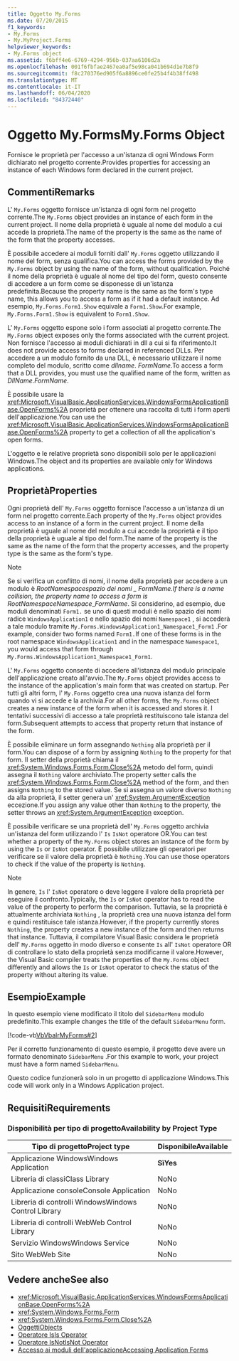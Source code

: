 ```yaml
---
title: Oggetto My.Forms
ms.date: 07/20/2015
f1_keywords:
- My.Forms
- My.MyProject.Forms
helpviewer_keywords:
- My.Forms object
ms.assetid: f6bff4e6-6769-4294-956b-037aa6106d2a
ms.openlocfilehash: 001f6fbfae2467ea0af5e98ca041b694d1e7b8f9
ms.sourcegitcommit: f8c270376ed905f6a8896ce0fe25b4f4b38ff498
ms.translationtype: MT
ms.contentlocale: it-IT
ms.lasthandoff: 06/04/2020
ms.locfileid: "84372440"
---
```

# <a name="myforms-object"></a><span data-ttu-id="ec209-102">Oggetto My.Forms</span><span class="sxs-lookup"><span data-stu-id="ec209-102">My.Forms Object</span></span>

<span data-ttu-id="ec209-103">Fornisce le proprietà per l'accesso a un'istanza di ogni Windows Form dichiarato nel progetto corrente.</span><span class="sxs-lookup"><span data-stu-id="ec209-103">Provides properties for accessing an instance of each Windows form declared in the current project.</span></span>

## <a name="remarks"></a><span data-ttu-id="ec209-104">Commenti</span><span class="sxs-lookup"><span data-stu-id="ec209-104">Remarks</span></span>

<span data-ttu-id="ec209-105">L' `My.Forms` oggetto fornisce un'istanza di ogni form nel progetto corrente.</span><span class="sxs-lookup"><span data-stu-id="ec209-105">The `My.Forms` object provides an instance of each form in the current project.</span></span> <span data-ttu-id="ec209-106">Il nome della proprietà è uguale al nome del modulo a cui accede la proprietà.</span><span class="sxs-lookup"><span data-stu-id="ec209-106">The name of the property is the same as the name of the form that the property accesses.</span></span>

<span data-ttu-id="ec209-107">È possibile accedere ai moduli forniti dall' `My.Forms` oggetto utilizzando il nome del form, senza qualifica.</span><span class="sxs-lookup"><span data-stu-id="ec209-107">You can access the forms provided by the `My.Forms` object by using the name of the form, without qualification.</span></span> <span data-ttu-id="ec209-108">Poiché il nome della proprietà è uguale al nome del tipo del form, questo consente di accedere a un form come se disponesse di un'istanza predefinita.</span><span class="sxs-lookup"><span data-stu-id="ec209-108">Because the property name is the same as the form's type name, this allows you to access a form as if it had a default instance.</span></span> <span data-ttu-id="ec209-109">Ad esempio, `My.Forms.Form1.Show` equivale a `Form1.Show`.</span><span class="sxs-lookup"><span data-stu-id="ec209-109">For example, `My.Forms.Form1.Show` is equivalent to `Form1.Show`.</span></span>

<span data-ttu-id="ec209-110">L' `My.Forms` oggetto espone solo i form associati al progetto corrente.</span><span class="sxs-lookup"><span data-stu-id="ec209-110">The `My.Forms` object exposes only the forms associated with the current project.</span></span> <span data-ttu-id="ec209-111">Non fornisce l'accesso ai moduli dichiarati in dll a cui si fa riferimento.</span><span class="sxs-lookup"><span data-stu-id="ec209-111">It does not provide access to forms declared in referenced DLLs.</span></span> <span data-ttu-id="ec209-112">Per accedere a un modulo fornito da una DLL, è necessario utilizzare il nome completo del modulo, scritto come *dllname*. *FormName*.</span><span class="sxs-lookup"><span data-stu-id="ec209-112">To access a form that a DLL provides, you must use the qualified name of the form, written as *DllName*.*FormName*.</span></span>

<span data-ttu-id="ec209-113">È possibile usare la <xref:Microsoft.VisualBasic.ApplicationServices.WindowsFormsApplicationBase.OpenForms%2A> proprietà per ottenere una raccolta di tutti i form aperti dell'applicazione.</span><span class="sxs-lookup"><span data-stu-id="ec209-113">You can use the <xref:Microsoft.VisualBasic.ApplicationServices.WindowsFormsApplicationBase.OpenForms%2A> property to get a collection of all the application's open forms.</span></span>

<span data-ttu-id="ec209-114">L'oggetto e le relative proprietà sono disponibili solo per le applicazioni Windows.</span><span class="sxs-lookup"><span data-stu-id="ec209-114">The object and its properties are available only for Windows applications.</span></span>

## <a name="properties"></a><span data-ttu-id="ec209-115">Proprietà</span><span class="sxs-lookup"><span data-stu-id="ec209-115">Properties</span></span>

<span data-ttu-id="ec209-116">Ogni proprietà dell' `My.Forms` oggetto fornisce l'accesso a un'istanza di un form nel progetto corrente.</span><span class="sxs-lookup"><span data-stu-id="ec209-116">Each property of the `My.Forms` object provides access to an instance of a form in the current project.</span></span> <span data-ttu-id="ec209-117">Il nome della proprietà è uguale al nome del modulo a cui accede la proprietà e il tipo della proprietà è uguale al tipo del form.</span><span class="sxs-lookup"><span data-stu-id="ec209-117">The name of the property is the same as the name of the form that the property accesses, and the property type is the same as the form's type.</span></span>

> [!NOTE]
> <span data-ttu-id="ec209-118">Se si verifica un conflitto di nomi, il nome della proprietà per accedere a un modulo è *RootNamespace*_*spazio dei nomi* \_ *FormName*.</span><span class="sxs-lookup"><span data-stu-id="ec209-118">If there is a name collision, the property name to access a form is *RootNamespace*_*Namespace*\_*FormName*.</span></span> <span data-ttu-id="ec209-119">Si considerino, ad esempio, due moduli denominati `Form1.` se uno di questi moduli è nello spazio dei nomi radice `WindowsApplication1` e nello spazio dei nomi `Namespace1` , si accederà a tale modulo tramite `My.Forms.WindowsApplication1_Namespace1_Form1` .</span><span class="sxs-lookup"><span data-stu-id="ec209-119">For example, consider two forms named `Form1.`If one of these forms is in the root namespace `WindowsApplication1` and in the namespace `Namespace1`, you would access that form through `My.Forms.WindowsApplication1_Namespace1_Form1`.</span></span>

<span data-ttu-id="ec209-120">L' `My.Forms` oggetto consente di accedere all'istanza del modulo principale dell'applicazione creato all'avvio.</span><span class="sxs-lookup"><span data-stu-id="ec209-120">The `My.Forms` object provides access to the instance of the application's main form that was created on startup.</span></span> <span data-ttu-id="ec209-121">Per tutti gli altri form, l' `My.Forms` oggetto crea una nuova istanza del form quando vi si accede e la archivia.</span><span class="sxs-lookup"><span data-stu-id="ec209-121">For all other forms, the `My.Forms` object creates a new instance of the form when it is accessed and stores it.</span></span> <span data-ttu-id="ec209-122">I tentativi successivi di accesso a tale proprietà restituiscono tale istanza del form.</span><span class="sxs-lookup"><span data-stu-id="ec209-122">Subsequent attempts to access that property return that instance of the form.</span></span>

<span data-ttu-id="ec209-123">È possibile eliminare un form assegnando `Nothing` alla proprietà per il form.</span><span class="sxs-lookup"><span data-stu-id="ec209-123">You can dispose of a form by assigning `Nothing` to the property for that form.</span></span> <span data-ttu-id="ec209-124">Il setter della proprietà chiama il <xref:System.Windows.Forms.Form.Close%2A> metodo del form, quindi assegna il `Nothing` valore archiviato.</span><span class="sxs-lookup"><span data-stu-id="ec209-124">The property setter calls the <xref:System.Windows.Forms.Form.Close%2A> method of the form, and then assigns `Nothing` to the stored value.</span></span> <span data-ttu-id="ec209-125">Se si assegna un valore diverso `Nothing` da alla proprietà, il setter genera un' <xref:System.ArgumentException> eccezione.</span><span class="sxs-lookup"><span data-stu-id="ec209-125">If you assign any value other than `Nothing` to the property, the setter throws an <xref:System.ArgumentException> exception.</span></span>

<span data-ttu-id="ec209-126">È possibile verificare se una proprietà dell' `My.Forms` oggetto archivia un'istanza del form utilizzando l' `Is` `IsNot` operatore OR.</span><span class="sxs-lookup"><span data-stu-id="ec209-126">You can test whether a property of the `My.Forms` object stores an instance of the form by using the `Is` or `IsNot` operator.</span></span> <span data-ttu-id="ec209-127">È possibile utilizzare gli operatori per verificare se il valore della proprietà è `Nothing` .</span><span class="sxs-lookup"><span data-stu-id="ec209-127">You can use those operators to check if the value of the property is `Nothing`.</span></span>

> [!NOTE]
> <span data-ttu-id="ec209-128">In genere, `Is` l' `IsNot` operatore o deve leggere il valore della proprietà per eseguire il confronto.</span><span class="sxs-lookup"><span data-stu-id="ec209-128">Typically, the `Is` or `IsNot` operator has to read the value of the property to perform the comparison.</span></span> <span data-ttu-id="ec209-129">Tuttavia, se la proprietà è attualmente archiviata `Nothing` , la proprietà crea una nuova istanza del form e quindi restituisce tale istanza.</span><span class="sxs-lookup"><span data-stu-id="ec209-129">However, if the property currently stores `Nothing`, the property creates a new instance of the form and then returns that instance.</span></span> <span data-ttu-id="ec209-130">Tuttavia, il compilatore Visual Basic considera le proprietà dell' `My.Forms` oggetto in modo diverso e consente `Is` all' `IsNot` operatore OR di controllare lo stato della proprietà senza modificarne il valore.</span><span class="sxs-lookup"><span data-stu-id="ec209-130">However, the Visual Basic compiler treats the properties of the `My.Forms` object differently and allows the `Is` or `IsNot` operator to check the status of the property without altering its value.</span></span>

## <a name="example"></a><span data-ttu-id="ec209-131">Esempio</span><span class="sxs-lookup"><span data-stu-id="ec209-131">Example</span></span>

<span data-ttu-id="ec209-132">In questo esempio viene modificato il titolo del `SidebarMenu` modulo predefinito.</span><span class="sxs-lookup"><span data-stu-id="ec209-132">This example changes the title of the default `SidebarMenu` form.</span></span>

[!code-vb[VbVbalrMyForms#2](~/samples/snippets/visualbasic/VS_Snippets_VBCSharp/VbVbalrMyForms/VB/Class1.vb#2)]

<span data-ttu-id="ec209-133">Per il corretto funzionamento di questo esempio, il progetto deve avere un formato denominato `SidebarMenu` .</span><span class="sxs-lookup"><span data-stu-id="ec209-133">For this example to work, your project must have a form named `SidebarMenu`.</span></span>

<span data-ttu-id="ec209-134">Questo codice funzionerà solo in un progetto di applicazione Windows.</span><span class="sxs-lookup"><span data-stu-id="ec209-134">This code will work only in a Windows Application project.</span></span>

## <a name="requirements"></a><span data-ttu-id="ec209-135">Requisiti</span><span class="sxs-lookup"><span data-stu-id="ec209-135">Requirements</span></span>

### <a name="availability-by-project-type"></a><span data-ttu-id="ec209-136">Disponibilità per tipo di progetto</span><span class="sxs-lookup"><span data-stu-id="ec209-136">Availability by Project Type</span></span>

|<span data-ttu-id="ec209-137">Tipo di progetto</span><span class="sxs-lookup"><span data-stu-id="ec209-137">Project type</span></span>|<span data-ttu-id="ec209-138">Disponibile</span><span class="sxs-lookup"><span data-stu-id="ec209-138">Available</span></span>|
|---|---|
|<span data-ttu-id="ec209-139">Applicazione Windows</span><span class="sxs-lookup"><span data-stu-id="ec209-139">Windows Application</span></span>|<span data-ttu-id="ec209-140">**Sì**</span><span class="sxs-lookup"><span data-stu-id="ec209-140">**Yes**</span></span>|
|<span data-ttu-id="ec209-141">Libreria di classi</span><span class="sxs-lookup"><span data-stu-id="ec209-141">Class Library</span></span>|<span data-ttu-id="ec209-142">No</span><span class="sxs-lookup"><span data-stu-id="ec209-142">No</span></span>|
|<span data-ttu-id="ec209-143">Applicazione console</span><span class="sxs-lookup"><span data-stu-id="ec209-143">Console Application</span></span>|<span data-ttu-id="ec209-144">No</span><span class="sxs-lookup"><span data-stu-id="ec209-144">No</span></span>|
|<span data-ttu-id="ec209-145">Libreria di controlli Windows</span><span class="sxs-lookup"><span data-stu-id="ec209-145">Windows Control Library</span></span>|<span data-ttu-id="ec209-146">No</span><span class="sxs-lookup"><span data-stu-id="ec209-146">No</span></span>|
|<span data-ttu-id="ec209-147">Libreria di controlli Web</span><span class="sxs-lookup"><span data-stu-id="ec209-147">Web Control Library</span></span>|<span data-ttu-id="ec209-148">No</span><span class="sxs-lookup"><span data-stu-id="ec209-148">No</span></span>|
|<span data-ttu-id="ec209-149">Servizio Windows</span><span class="sxs-lookup"><span data-stu-id="ec209-149">Windows Service</span></span>|<span data-ttu-id="ec209-150">No</span><span class="sxs-lookup"><span data-stu-id="ec209-150">No</span></span>|
|<span data-ttu-id="ec209-151">Sito Web</span><span class="sxs-lookup"><span data-stu-id="ec209-151">Web Site</span></span>|<span data-ttu-id="ec209-152">No</span><span class="sxs-lookup"><span data-stu-id="ec209-152">No</span></span>|

## <a name="see-also"></a><span data-ttu-id="ec209-153">Vedere anche</span><span class="sxs-lookup"><span data-stu-id="ec209-153">See also</span></span>

- <xref:Microsoft.VisualBasic.ApplicationServices.WindowsFormsApplicationBase.OpenForms%2A>
- <xref:System.Windows.Forms.Form>
- <xref:System.Windows.Forms.Form.Close%2A>
- [<span data-ttu-id="ec209-154">Oggetti</span><span class="sxs-lookup"><span data-stu-id="ec209-154">Objects</span></span>](index.md)
- [<span data-ttu-id="ec209-155">Operatore Is</span><span class="sxs-lookup"><span data-stu-id="ec209-155">Is Operator</span></span>](../operators/is-operator.md)
- [<span data-ttu-id="ec209-156">Operatore IsNot</span><span class="sxs-lookup"><span data-stu-id="ec209-156">IsNot Operator</span></span>](../operators/isnot-operator.md)
- [<span data-ttu-id="ec209-157">Accesso ai moduli dell'applicazione</span><span class="sxs-lookup"><span data-stu-id="ec209-157">Accessing Application Forms</span></span>](../../developing-apps/programming/accessing-application-forms.md)
